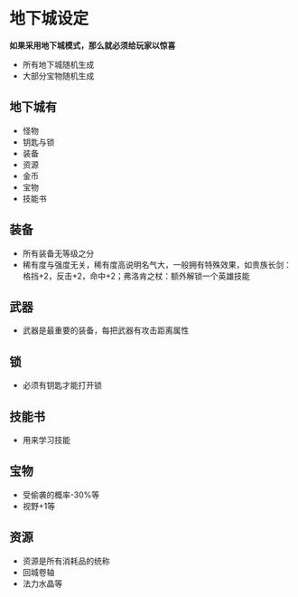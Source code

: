 # 地下城设定

**如果采用地下城模式，那么就必须给玩家以惊喜**

- 所有地下城随机生成
- 大部分宝物随机生成


## 地下城有
- 怪物
- 钥匙与锁
- 装备
- 资源
- 金币
- 宝物
- 技能书


## 装备
- 所有装备无等级之分
- 稀有度与强度无关，稀有度高说明名气大，一般拥有特殊效果，如贵族长剑：格挡+2，反击+2，命中+2；弗洛肯之杖：额外解锁一个英雄技能

## 武器
- 武器是最重要的装备，每把武器有攻击距离属性

## 锁
- 必须有钥匙才能打开锁

## 技能书
- 用来学习技能

## 宝物
- 受偷袭的概率-30%等
- 视野+1等

## 资源
- 资源是所有消耗品的统称
- 回城卷轴
- 法力水晶等